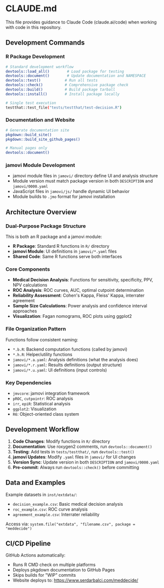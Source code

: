 # CLAUDE.md

This file provides guidance to Claude Code (claude.ai/code) when working with code in this repository.

## Development Commands

### R Package Development
```bash
# Standard development workflow
devtools::load_all()        # Load package for testing
devtools::document()        # Update documentation and NAMESPACE
devtools::test()           # Run all tests
devtools::check()          # Comprehensive package check
devtools::build()          # Build package tarball
devtools::install()        # Install package locally

# Single test execution
testthat::test_file("tests/testthat/test-decision.R")
```

### Documentation and Website
```bash
# Generate documentation site
pkgdown::build_site()
pkgdown::build_site_github_pages()

# Manual pages only
devtools::document()
```

### jamovi Module Development
- jamovi module files in `jamovi/` directory define UI and analysis structure
- Module version must match package version in both `DESCRIPTION` and `jamovi/0000.yaml`
- JavaScript files in `jamovi/js/` handle dynamic UI behavior
- Module builds to `.jmo` format for jamovi installation

## Architecture Overview

### Dual-Purpose Package Structure
This is both an R package and a jamovi module:
- **R Package**: Standard R functions in `R/` directory
- **jamovi Module**: UI definitions in `jamovi/*.yaml` files
- **Shared Code**: Same R functions serve both interfaces

### Core Components
- **Medical Decision Analysis**: Functions for sensitivity, specificity, PPV, NPV calculations
- **ROC Analysis**: ROC curves, AUC, optimal cutpoint determination  
- **Reliability Assessment**: Cohen's Kappa, Fleiss' Kappa, interrater agreement
- **Sample Size Calculations**: Power analysis and confidence interval approaches
- **Visualization**: Fagan nomograms, ROC plots using ggplot2

### File Organization Pattern
Functions follow consistent naming:
- `*.b.R`: Backend computation functions (called by jamovi)
- `*.h.R`: Helper/utility functions
- `jamovi/*.a.yaml`: Analysis definitions (what the analysis does)
- `jamovi/*.r.yaml`: Results definitions (output structure)
- `jamovi/*.u.yaml`: UI definitions (input controls)

### Key Dependencies
- `jmvcore`: jamovi integration framework
- `pROC`, `cutpointr`: ROC analysis
- `irr`, `epiR`: Statistical analysis
- `ggplot2`: Visualization
- `R6`: Object-oriented class system

## Development Workflow

1. **Code Changes**: Modify functions in `R/` directory
2. **Documentation**: Use roxygen2 comments, run `devtools::document()`
3. **Testing**: Add tests in `tests/testthat/`, run `devtools::test()`
4. **jamovi Updates**: Modify `.yaml` files in `jamovi/` for UI changes
5. **Version Sync**: Update version in both `DESCRIPTION` and `jamovi/0000.yaml`
6. **Pre-commit**: Always run `devtools::check()` before committing

## Data and Examples

Example datasets in `inst/extdata/`:
- `decision_example.csv`: Basic medical decision analysis
- `roc_example.csv`: ROC curve analysis  
- `agreement_example.csv`: Interrater reliability

Access via: `system.file("extdata", "filename.csv", package = "meddecide")`

## CI/CD Pipeline

GitHub Actions automatically:
- Runs R CMD check on multiple platforms
- Deploys pkgdown documentation to GitHub Pages
- Skips builds for "WIP" commits
- Website deploys to: https://www.serdarbalci.com/meddecide/